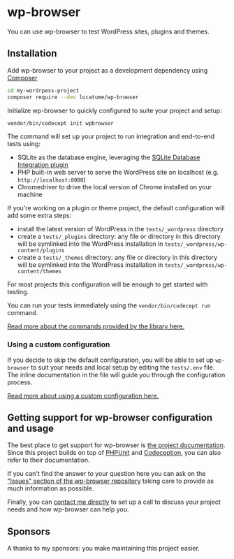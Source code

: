 # wp-browser

You can use wp-browser to test WordPress sites, plugins and themes.

## Installation

Add wp-browser to your project as a development dependency using [Composer][1]

```bash
cd my-wordrpess-project
composer require --dev lucatume/wp-browser
```

Initialize wp-browser to quickly configured to suite your project and setup:

```bash
vendor/bin/codecept init wpbrowser
```

The command will set up your project to run integration and end-to-end tests using:

* SQLite as the database engine, leveraging the [SQLite Database Integration plugin][2]
* PHP built-in web server to serve the WordPress site on localhost (e.g. `http://localhost:8080`)
* Chromedriver to drive the local version of Chrome installed on your machine

If you're working on a plugin or theme project, the default configuration will add some extra steps:

* install the latest version of WordPress in the `tests/_wordpress` directory
* create a `tests/_plugins` directory: any file or directory in this directory will be symlinked into the WordPress
  installation in `tests/_wordpress/wp-content/plugins`
* create a `tests/_themes` directory: any file or directory in this directory will be symlinked into the WordPress
  installation in `tests/_wordpress/wp-content/themes`

For most projects this configuration will be enough to get started with testing.

You can run your tests immediately using the `vendor/bin/codecept run` command.

[Read more about the commands provided by the library here.](docs/commands.md)

### Using a custom configuration

If you decide to skip the default configuration, you will be able to set up `wp-browser` to suit your needs and local
setup by editing the `tests/.env` file.
The inline documentation in the file will guide you through the configuration process.

[Read more about using a custom configuration here.](docs/custom-configuration.md)

## Getting support for wp-browser configuration and usage

The best place to get support for wp-browser is [the project documentation](https://wpbrowser.wptestkit.dev).  
Since this project builds on top of [PHPUnit][3] and [Codeception][4], you can also refer to their documentation.

If you can't find the answer to your question here you can ask on
the ["Issues" section of the wp-browser repository][5] taking care to provide as much information as possible.

Finally, you can <a href="mailto:luca@theaveragedev.com">contact me directly</a> to set up a call to discuss your
project needs and how wp-browser can help you.

## Sponsors

A thanks to my sponsors: you make maintaining this project easier.

[1]: https://getcomposer.org/

[2]: https://wordpress.org/plugins/sqlite-database-integration/

[3]: https://phpunit.de/

[4]: https://codeception.com/

[5]: https://github.com/lucatume/wp-browser/issues/new/choose
